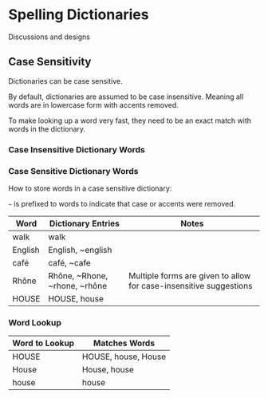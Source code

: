 # Spelling Dictionaries

Discussions and designs

## Case Sensitivity

Dictionaries can be case sensitive.

By default, dictionaries are assumed to be case insensitive. Meaning all words are in lowercase form with accents removed.

To make looking up a word very fast, they need to be an exact match with words in the dictionary.

### Case Insensitive Dictionary Words

### Case Sensitive Dictionary Words

How to store words in a case sensitive dictionary:

`~` is prefixed to words to indicate that case or accents were removed.

| Word    | Dictionary Entries            | Notes                                                              |
| ------- | ----------------------------- | ------------------------------------------------------------------ |
| walk    | walk                          |                                                                    |
| English | English, ~english             |                                                                    |
| café    | café, ~cafe                   |                                                                    |
| Rhône   | Rhône, ~Rhone, ~rhone, ~rhône | Multiple forms are given to allow for case-insensitive suggestions |
| HOUSE   | HOUSE, house                  |                                                                    |

### Word Lookup

| Word to Lookup | Matches Words       |
| -------------- | ------------------- |
| HOUSE          | HOUSE, house, House |
| House          | House, house        |
| house          | house               |

<!---
    cSpell:words Rhône café
-->

